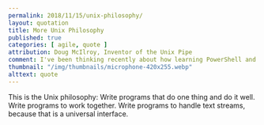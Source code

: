 ```yaml
---
permalink: 2018/11/15/unix-philosophy/
layout: quotation
title: More Unix Philosophy
published: true
categories: [ agile, quote ]
attribution: Doug McIlroy, Inventor of the Unix Pipe
comment: I've been thinking recently about how learning PowerShell and Elixir have had an influence on my day job working with C# and was reminded of two quotes from the early Unix days that seem appropriate.
thumbnail: "/img/thumbnails/microphone-420x255.webp"
alttext: quote
---
```


This is the Unix philosophy: Write programs that do one thing and do it well. 
Write programs to work together. Write programs to handle text streams, 
because that is a universal interface.
